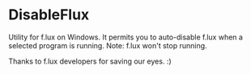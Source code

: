 # DisableFlux
Utility for f.lux on Windows. It permits you to auto-disable f.lux when a selected program is running. Note: f.lux won't stop running.

Thanks to f.lux developers for saving our eyes. :)

